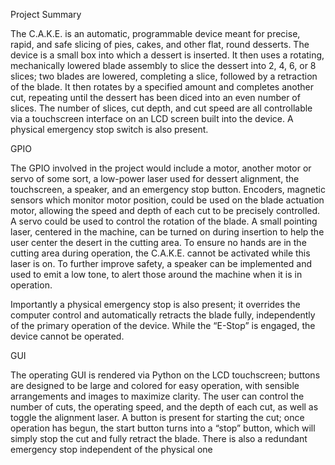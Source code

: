 Project Summary

The C.A.K.E. is an automatic, programmable device meant for precise, rapid, and safe slicing of pies, cakes, and other flat, round desserts. The device is a small box into which a dessert is inserted. It then uses a rotating, mechanically lowered blade assembly to slice the dessert into 2, 4, 6, or 8 slices; two blades are lowered, completing a slice, followed by a retraction of the blade. It then rotates by a specified amount and completes another cut, repeating until the dessert has been diced into an even number of slices. The number of slices, cut depth, and cut speed are all controllable via a touchscreen interface on an LCD screen built into the device. A physical emergency stop switch is also present.

GPIO

The GPIO involved in the project would include a motor, another motor or servo of some sort, a low-power laser used for dessert alignment, the touchscreen, a speaker, and an emergency stop button. Encoders, magnetic sensors which monitor motor position, could be
used on the blade actuation motor, allowing the speed and depth of each cut to be precisely controlled. A servo could be used to control the rotation of the blade. A small pointing laser, centered in the machine, can be turned on during insertion to help the user center the desert in the cutting area. To ensure no hands are in the cutting area during
operation, the C.A.K.E. cannot be activated while this laser is on. To further improve safety, a speaker can be implemented and used to emit a low tone, to alert those around the machine when it is in operation.

Importantly a physical emergency stop is also present; it overrides the computer control and automatically retracts the blade fully, independently of the primary operation of the device. While the “E-Stop” is engaged, the device cannot be operated.

GUI

The operating GUI is rendered via Python on the LCD touchscreen; buttons are designed to be large and colored for easy operation, with sensible arrangements and images to maximize clarity. The user can control the number of cuts, the operating speed, and the depth of
each cut, as well as toggle the alignment laser. A button is present for starting the cut; once operation has begun, the start button turns into a “stop” button, which will simply stop the cut and fully retract the blade. There is also a redundant emergency stop independent of the physical one